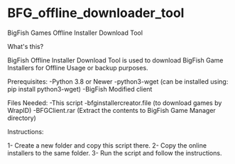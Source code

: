 # BFG_offline_downloader_tool
BigFish Games Offline Installer Download Tool

What's this?

BigFish Offline Installer Download Tool is used to download BigFish Game Installers for Offline Usage or backup purposes.

Prerequisites:
-Python 3.8 or Newer
-python3-wget (can be installed using: pip install python3-wget)
-BigFish Modified client

Files Needed:
-This script
-bfginstallercreator.file (to download games by WrapID)
-BFGClient.rar (Extract the contents to BigFish Game Manager directory)

Instructions:

1- Create a new folder and copy this script there.
2- Copy the online installers to the same folder.
3- Run the script and follow the instructions.
